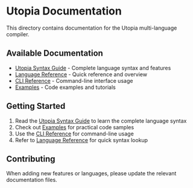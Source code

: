 # Utopia Documentation

This directory contains documentation for the Utopia multi-language compiler.

## Available Documentation

- [Utopia Syntax Guide](utopia-syntax.md) - Complete language syntax and features
- [Language Reference](language-reference.md) - Quick reference and overview
- [CLI Reference](cli-reference.md) - Command-line interface usage
- [Examples](examples.md) - Code examples and tutorials

## Getting Started

1. Read the [Utopia Syntax Guide](utopia-syntax.md) to learn the complete language syntax
2. Check out [Examples](examples.md) for practical code samples
3. Use the [CLI Reference](cli-reference.md) for command-line usage
4. Refer to [Language Reference](language-reference.md) for quick syntax lookup

## Contributing

When adding new features or languages, please update the relevant documentation files. 
